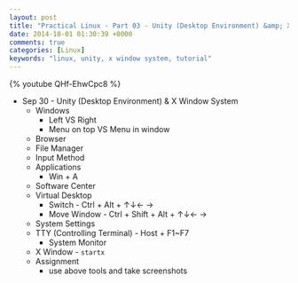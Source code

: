 ```yaml
---
layout: post
title: "Practical Linux - Part 03 - Unity (Desktop Environment) &amp; X Window System | Linux 实践教程 - Part 03 - Unity(桌面环境)与X Window系统"
date: 2014-10-01 01:30:39 +0000
comments: true
categories: [Linux]
keywords: "linux, unity, x window system, tutorial"
---
```

{% youtube QHf-EhwCpc8 %}

- Sep 30 - Unity (Desktop Environment) & X Window System
  - Windows
    - Left VS Right
    - Menu on top VS Menu in window
  - Browser
  - File Manager
  - Input Method
  - Applications
    - Win + A
  - Software Center
  - Virtual Desktop
    - Switch - Ctrl + Alt + ↑↓← →
    - Move Window - Ctrl + Shift + Alt + ↑↓← →
  - System Settings
  - TTY (Controlling Terminal) - Host + F1~F7
    - System Monitor
  - X Window - `startx`
  - Assignment
    - use above tools and take screenshots